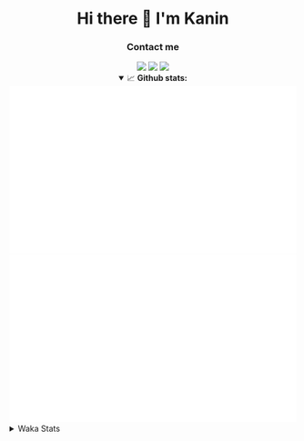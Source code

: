 <div align="center">
 <h1>Hi there 👋 I'm Kanin</h1>
 <h3>Contact me</h3>
 <a href="mailto:im@kanin.dev"><img src="https://img.shields.io/badge/gmail-%23D14836.svg?&style=for-the-badge&logo=gmail&logoColor=white"/></a>
 <a href="https://twitter.com/KaninDev"><img src="https://img.shields.io/badge/twitter-%231DA1F2.svg?&style=for-the-badge&logo=twitter&logoColor=white"/></a>
 <a href="https://www.linkedin.com/in/KaninDev"><img src="https://img.shields.io/badge/linkedin-%230077B5.svg?&style=for-the-badge&logo=linkedin&logoColor=white"/></a>
<details open>
  <summary>📈 <b>Github stats:</b></summary>
  <img src="https://github.com/Kanin/Kanin/blob/master/scripts/GitHubStats/generated/overview.svg"/>
  <img src="https://github.com/Kanin/Kanin/blob/master/scripts/GitHubStats/generated/languages.svg"/>
</details>
</div>

<details>
 <summary>Waka Stats</summary>

<!--START_SECTION:waka-->
![Profile Views](http://img.shields.io/badge/Profile%20Views-45-blue)

![Lines of code](https://img.shields.io/badge/From%20Hello%20World%20I%27ve%20Written-30577%20lines%20of%20code-blue)

**🐱 My Github Data** 

> 🏆 83 Contributions in the Year 2021
 > 
> 📦 35.2 kB Used in Github's Storage 
 > 
> 🚫 Not Opted to Hire
 > 
> 📜 9 Public Repositories 
 > 
> 🔑 5 Private Repositories  
 > 
**I'm an Early 🐤** 

```text
🌞 Morning    96 commits     ████░░░░░░░░░░░░░░░░░░░░░   17.61% 
🌆 Daytime    212 commits    █████████░░░░░░░░░░░░░░░░   38.9% 
🌃 Evening    115 commits    █████░░░░░░░░░░░░░░░░░░░░   21.1% 
🌙 Night      122 commits    █████░░░░░░░░░░░░░░░░░░░░   22.39%

```
📅 **I'm Most Productive on Monday** 

```text
Monday       127 commits    █████░░░░░░░░░░░░░░░░░░░░   23.3% 
Tuesday      83 commits     ███░░░░░░░░░░░░░░░░░░░░░░   15.23% 
Wednesday    93 commits     ████░░░░░░░░░░░░░░░░░░░░░   17.06% 
Thursday     62 commits     ██░░░░░░░░░░░░░░░░░░░░░░░   11.38% 
Friday       49 commits     ██░░░░░░░░░░░░░░░░░░░░░░░   8.99% 
Saturday     48 commits     ██░░░░░░░░░░░░░░░░░░░░░░░   8.81% 
Sunday       83 commits     ███░░░░░░░░░░░░░░░░░░░░░░   15.23%

```


📊 **This Week I Spent My Time On** 

```text
⌚︎ Time Zone: America/New_York

💬 Programming Languages: 
Python                   4 hrs 5 mins        █████████████████░░░░░░░░   70.08% 
SCSS                     1 hr 30 mins        ██████░░░░░░░░░░░░░░░░░░░   25.86% 
virtualenv               11 mins             ░░░░░░░░░░░░░░░░░░░░░░░░░   3.3% 
Markdown                 2 mins              ░░░░░░░░░░░░░░░░░░░░░░░░░   0.59% 
Other                    0 secs              ░░░░░░░░░░░░░░░░░░░░░░░░░   0.17%

🔥 Editors: 
PyCharm                  4 hrs 17 mins       ██████████████████░░░░░░░   73.56% 
IntelliJ                 1 hr 32 mins        ██████░░░░░░░░░░░░░░░░░░░   26.44%

🐱‍💻 Projects: 
Naila.py                 2 hrs 14 mins       █████████░░░░░░░░░░░░░░░░   38.57% 
CGLS                     2 hrs 2 mins        ████████░░░░░░░░░░░░░░░░░   34.98% 
Kanin                    1 hr 32 mins        ██████░░░░░░░░░░░░░░░░░░░   26.44%

💻 Operating System: 
Linux                    5 hrs 49 mins       █████████████████████████   100.0%

```

**I Mostly Code in Python** 

```text
Python                   20 repos            ███████████████████░░░░░░   76.92% 
JavaScript               3 repos             ███░░░░░░░░░░░░░░░░░░░░░░   11.54% 
Kotlin                   1 repo              █░░░░░░░░░░░░░░░░░░░░░░░░   3.85% 
HTML                     1 repo              █░░░░░░░░░░░░░░░░░░░░░░░░   3.85% 
Java                     1 repo              █░░░░░░░░░░░░░░░░░░░░░░░░   3.85%

```


**Timeline**

![Chart not found](https://raw.githubusercontent.com/Kanin/Kanin/master/charts/bar_graph.png) 


 Last Updated on 11/06/2021
<!--END_SECTION:waka-->
</details>
